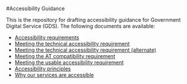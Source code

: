 #Accessibility Guidance

This is the repository for drafting accessibility guidance for Government Digital Service (GDS). The following documents are available:

* [Accessibility requirements](requirements.md)
* [Meeting the technical accessibility requirement](requirement1.md)
* [Meeting the technical accessibility requirement (alternate)](requirement1-alt.md)
* [Meeting the AT compatibility requirement](requirement2.md)
* [Meeting the usable accessibility requirement](requirement3.md)
* [Accessibility principles](principles.md)
* [Why our services are accessible](why.md)
